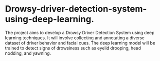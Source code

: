 # Drowsy-driver-detection-system-using-deep-learning.
The project aims to develop a Drowsy Driver Detection System using deep learning techniques. It will involve collecting and annotating a diverse dataset of driver behavior and facial cues. The deep learning model will be trained to detect signs of drowsiness such as eyelid drooping, head nodding, and yawning. 
